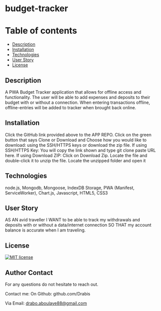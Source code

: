 # budget-tracker

# Table of contents

- [Description](#description)
- [Installation](#installation)
- [Technologies](#technologies)
- [User Story](#userstory)
- [License](#license)

## Description
A PWA Budget Tracker application that allows for offline access and functionality.
The user will be able to add expenses and deposits to their budget with or without a connection.
When entering transactions offline, offline-entries will be added to tracker when brought back online.

## Installation

Click the GitHub link provided above to the APP REPO. Click on the green button that says Clone or Download and Choose how you would like to download: using the SSH/HTTPS keys or download the zip file. If using SSH/HTTPS Key: You will copy the link shown and type git clone paste URL here. If using Download ZIP: Click on Download Zip. Locate the file and double-click it to unzip the file. Locate the unzipped folder and open it

## Technologies

node.js, Mongodb, Mongoose, IndexDB Storage, PWA (Manifest, ServiceWorker), Chart.js, Javascript, HTML5, CSS3

## User Story
AS AN avid traveller
I WANT to be able to track my withdrawals and deposits with or without a data/internet connection
SO THAT my account balance is accurate when I am traveling.

## License

[![MIT license](https://img.shields.io/badge/License-MIT-blue.svg)](https://lbesson.mit-license.org/)

## Author Contact

For any questions do not hesitate to reach out.

Contact me:
On Github: github.com/Drabis

Via Email: drabo.aboulaye88@gmail.com

